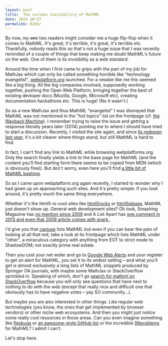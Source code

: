 ```yaml
---
layout: post
title:  The curious invisibility of MathML
date: 2015-10-27
permalink: 0184/
---
```



By now, my <del>one</del> two readers might consider me a huge flip-flop when it comes to MathML. It's great, it's terrible, it's great, it's terrible etc. Thankfully, nobody reads this so that's not a huge issue that I was recently reminded of a couple of things that keep making me doubt MathML's future on the web. One of them is its invisibility as a web standard.

Around the time when I first came to grips with the part of my job for MathJax which can only be called something horrible like "technology evangelist", [webplatform.org](https://www.webplatform.org/) launched. For a newbie like me this seemed like a big thing. All the big companies involved, supposedly working together, pushing the Open Web Platform, bringing together the best of existing devloper docs (Mozilla, Google, Microsoft etc), creating documentation hackathons etc. This is huge! (No it wasn't.)

So as a new MathJax and thus MathML "evangelist" I was dismayed that MathML was not mentioned in the "hot topics" list on the frontpage (cf. [the Wayback Machine](https://web.archive.org/web/20121008212425/http://webplatform.org/)). I remember trying to raise the issue and getting a response literally years later (2014) pointing me to where I should have tried to start a discussion. Recently, I visited the site again, and since [its redesign last year](https://web.archive.org/web/20140331033358/http://www.webplatform.org/), it's a bit clearer where things stand, but still MathML is hard to find.

In fact, I can't find any link to MathML while browsing webplatforms.org. Only the search finally yields a link to the base page for MathML (and the content you'll find starting form there seems to be copied from MDN (which is obviously fine)). But don't worry, even here you'll find [a little bit of MathML bashing](https://docs.webplatform.org/wiki/guides/lesser-known_semantic_elements#Superscript_and_subscript).

So as I came upon webplatform.org again recently, I started to wonder why I had given up on approaching such sites. And it's pretty simple: if you look around, it's pretty much the same thing everywhere.

Whether it's the html5-is-cool sites like [html5rocks](http://html5rocks.com) or [html5please](http://html5please.com/), MathML just doesn't show up. General web development sites? Oh look, Smashing Magazine has [no mention since 2009](http://www.smashingmagazine.com/search-results/?q=mathml&cx=partner-pub-6779860845561969%3A5884617103&cof=FORID%3A10&ie=UTF-8) and A List Apart has [one comment in 2013 and even that 2009 article comes with snark.](http://alistapart.com/search?keywords=mathml).

I'd give you that [caniuse](http://caniuse.com) lists MathML but even if you can bear the pain of looking at all that red, take a look at its frontpage which lists MathML under "other", a miraculous category with anything from EOT to strict mode to ShadowDOM; not exactly prime real estate.

Then you cast your net wider and go to [Google Web Alerts](https://www.google.com/alerts) and your register to get an alert for MathML, you set it to its widest setting &ndash; and what you'll get is almost exclusively a long lists of MathML snippets produced by Springer OA journals, with maybe some MathJax or StackOverflow sprinkled in. Speaking of which, don't go [search for mathml on StackOverflow](http://stackoverflow.com/questions/tagged/mathml) because you will only see questions that have next to nothing to do with the web (except that really nice and difficult one that obviously has to have negative votes &ndash; yay SO community...).

But maybe you are also interested in other things. Like regular web technologies (you know, the ones that get implemented by browser vendors) or other niche web ecosystems. And then you might just notice some really cool resources in those areas. Can you even imagine something like [flexbugs](https://github.com/philipwalton/flexbugs) or [an awesome-style GitHub list](https://github.com/sindresorhus/awesome) or the incredible [99problems](https://github.com/dvschultz/99problems) for MathML? I admit I can't.

Let's stop here.
